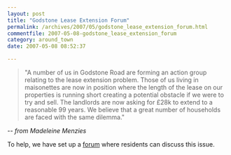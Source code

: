 ```yaml
---
layout: post
title: "Godstone Lease Extension Forum"
permalink: /archives/2007/05/godstone_lease_extension_forum.html
commentfile: 2007-05-08-godstone_lease_extension_forum
category: around_town
date: 2007-05-08 08:52:37

---
```


> "A number of us in Godstone Road are forming an action group relating to the lease extension problem. Those of us living in maisonettes are now in position where the length of the lease on our properties is running short creating a potential obstacle if we were to try and sell. The landlords are now asking for £28k to extend to a reasonable 99 years. We believe that a great number of households are faced with the same dilemma."

-- *from Madeleine Menzies*

To help, we have set up a [forum](https://stmargarets.london/cgi-bin/yabb/YaBB.pl?board=lease) where residents can discuss this issue.
